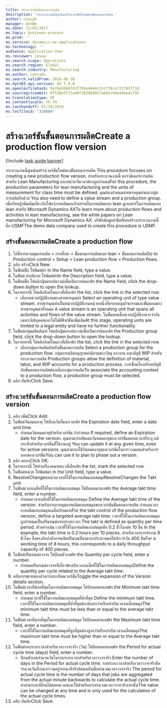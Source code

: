 ```yaml
---
title: สร้างเวอร์ชันขั้นตอนการผลิต
description: 'กระบวนงานนี้มุ่งเน้นสร้างเวอร์ชันใหม่ของขั้นตอนการผลิต '
author: cvocph
manager: AnnBe
ms.date: 11/03/2017
ms.topic: business-process
ms.prod: ''
ms.service: dynamics-ax-applications
ms.technology: ''
audience: Application User
ms.reviewer: josaw
ms.search.scope: Operations
ms.search.region: Global
ms.search.industry: Manufacturing
ms.author: conradv
ms.search.validFrom: 2016-06-30
ms.dyn365.ops.version: AX 7.0.0
ms.openlocfilehash: 9a76e5bb6f63f793e4644c2ccf70cef21785ff10
ms.sourcegitcommit: 0f530e5f72a40f383868957a6b5cb0e446e4c795
ms.translationtype: HT
ms.contentlocale: th-TH
ms.lasthandoff: 01/29/2019
ms.locfileid: "320684"
---
```

# <a name="create-a-production-flow-version"></a><span data-ttu-id="88d2e-103">สร้างเวอร์ชันขั้นตอนการผลิต</span><span class="sxs-lookup"><span data-stu-id="88d2e-103">Create a production flow version</span></span>

[!include [task guide banner](../../includes/task-guide-banner.md)]

<span data-ttu-id="88d2e-104">กระบวนงานนี้มุ่งเน้นสร้างเวอร์ชันใหม่ของขั้นตอนการผลิต </span><span class="sxs-lookup"><span data-stu-id="88d2e-104">This procedure focuses on creating a new production flow version.</span></span> <span data-ttu-id="88d2e-105">สำหรับกระบวนงานนี้ พารามิเตอร์การผลิตสำหรับ Lean Manufacturing และหน่วยวัดเวลาต้องถูกกำหนด</span><span class="sxs-lookup"><span data-stu-id="88d2e-105">For this procedure, the production parameters for lean manufacturing and the units of measurement for class time must be defined.</span></span> <span data-ttu-id="88d2e-106">คุณต้องกำหนดสายธารคุณค่าและกลุ่มการผลิตอีกด้วย </span><span class="sxs-lookup"><span data-stu-id="88d2e-106">You also need to define a value stream and a production group.</span></span> <span data-ttu-id="88d2e-107">เพื่อเรียนรู้เพิ่มเติมเกี่ยวกับโฟลว์การผลิตและกิจกรรมในการผลิตแบบ lean ดูเอกสารในการผลิตแบบ lean สำหรับ Microsoft Dynamics AX</span><span class="sxs-lookup"><span data-stu-id="88d2e-107">To learn more about production flows and activities in lean manufacturing, see the white papers on Lean manufacturing for Microsoft Dynamics AX.</span></span> <span data-ttu-id="88d2e-108">บริษัทข้อมูลสาธิตที่เคยสร้างกระบวนงานนี้คือ USMF</span><span class="sxs-lookup"><span data-stu-id="88d2e-108">The demo data company used to create this procedure is USMF.</span></span>


## <a name="create-a-production-flow"></a><span data-ttu-id="88d2e-109">สร้างขั้นตอนการผลิต</span><span class="sxs-lookup"><span data-stu-id="88d2e-109">Create a production flow</span></span>
1. <span data-ttu-id="88d2e-110">ไปที่การควบคุมการผลิต > การตั้งค่า > ขั้นตอนการผลิตแบบ lean > ขั้นตอนการผลิต</span><span class="sxs-lookup"><span data-stu-id="88d2e-110">Go to Production control > Setup > Lean production flow > Production flows.</span></span>
2. <span data-ttu-id="88d2e-111">คลิก สร้าง</span><span class="sxs-lookup"><span data-stu-id="88d2e-111">Click New.</span></span>
3. <span data-ttu-id="88d2e-112">ในฟิลด์ชื่อ ให้พิมพ์ค่า </span><span class="sxs-lookup"><span data-stu-id="88d2e-112">In the Name field, type a value.</span></span>
4. <span data-ttu-id="88d2e-113">ในฟิลด์ คำอธิบาย ให้พิมพ์ค่า</span><span class="sxs-lookup"><span data-stu-id="88d2e-113">In the Description field, type a value.</span></span>
5. <span data-ttu-id="88d2e-114">ในฟิลด์ชื่อ ให้คลิกปุ่มดรอปดาวน์เพื่อเปิดการค้นหา</span><span class="sxs-lookup"><span data-stu-id="88d2e-114">In the Name field, click the drop-down button to open the lookup.</span></span>
6. <span data-ttu-id="88d2e-115">ในรายการนี้ ให้คลิกลิงค์ในแถวที่เลือก</span><span class="sxs-lookup"><span data-stu-id="88d2e-115">In the list, click the link in the selected row.</span></span>
    * <span data-ttu-id="88d2e-116">เลือกหน่วยปฏิบัติงานของสายธารคุณค่า </span><span class="sxs-lookup"><span data-stu-id="88d2e-116">Select an operating unit of type value stream.</span></span> <span data-ttu-id="88d2e-117">สายธารคุณค่าเป็นหน่วยปฏิบัติงานหน่วยหนึ่งที่ครอบคลุมกิจกรรมและขั้นตอนของสายธารคุณค่าทั้งหมด </span><span class="sxs-lookup"><span data-stu-id="88d2e-117">A value stream is an operating unit that spans all activities and flows of the value stream.</span></span> <span data-ttu-id="88d2e-118">ในขั้นตอนนี้หน่วยปฏิบัติงานจะจำกัดเฉพาะนิติบุคคลและได้ไม่มีฟังก์ชันเพิ่มเติม</span><span class="sxs-lookup"><span data-stu-id="88d2e-118">At this stage, operating units are limited to a legal entity and have no further functionality.</span></span>  
7. <span data-ttu-id="88d2e-119">ในฟิลด์กลุ่มผลิตภัณฑ์ ให้คลิกปุ่มดรอปดาวน์เพื่อเปิดการค้นหา</span><span class="sxs-lookup"><span data-stu-id="88d2e-119">In the Production group field, click the drop-down button to open the lookup.</span></span>
8. <span data-ttu-id="88d2e-120">ในรายการนี้ ให้คลิกลิงค์ในแถวที่เลือก</span><span class="sxs-lookup"><span data-stu-id="88d2e-120">In the list, click the link in the selected row.</span></span>
    * <span data-ttu-id="88d2e-121">เลือกกลุ่มการผลิตสำหรับขั้นตอนการผลิต </span><span class="sxs-lookup"><span data-stu-id="88d2e-121">Select a production group for the production flow.</span></span> <span data-ttu-id="88d2e-122">กลุ่มการผลิตอนุญาตคำนิยามของวัสดุ แรงงาน และบัญชี WIP สำหรับกระบวนการผลิต </span><span class="sxs-lookup"><span data-stu-id="88d2e-122">Production groups allow the definition of material, labor, and WIP accounts for a production process.</span></span> <span data-ttu-id="88d2e-123">การเชื่อมโยงบริบทบัญชีกับขั้นตอนการผลิตต้องเลือกกลุ่มการผลิต</span><span class="sxs-lookup"><span data-stu-id="88d2e-123">To associate the accounting context to a production flow, a production group must be selected.</span></span>  
9. <span data-ttu-id="88d2e-124">คลิก บันทึก</span><span class="sxs-lookup"><span data-stu-id="88d2e-124">Click Save.</span></span>

## <a name="create-a-production-flow-version"></a><span data-ttu-id="88d2e-125">สร้างเวอร์ชันขั้นตอนการผลิต</span><span class="sxs-lookup"><span data-stu-id="88d2e-125">Create a production flow version</span></span>
1. <span data-ttu-id="88d2e-126">คลิก เพิ่ม</span><span class="sxs-lookup"><span data-stu-id="88d2e-126">Click Add.</span></span>
2. <span data-ttu-id="88d2e-127">ในฟิลด์วันหมดอายุ ให้ป้อนวันที่และเวลา</span><span class="sxs-lookup"><span data-stu-id="88d2e-127">In the Expiration date field, enter a date and time.</span></span>
    * <span data-ttu-id="88d2e-128">กำหนดวันหมดอายุสำหรับเวอร์ชัน ถ้ากำหนด </span><span class="sxs-lookup"><span data-stu-id="88d2e-128">If required, define an Expiration date for the version.</span></span> <span data-ttu-id="88d2e-129">คุณสามารถอัพเดตวันหมดอายุของเวอร์ชันตลอดเวลาที่ระบุ แม้กระทั่งสำหรับเวอร์ชันที่ใช้งานอยู่ </span><span class="sxs-lookup"><span data-stu-id="88d2e-129">You can update it at any given time, even for active versions.</span></span> <span data-ttu-id="88d2e-130">คุณสามารถใช้วันหมดอายุของเวอร์ชันในการวางแผนสำหรับการออกของเวอร์ชัน</span><span class="sxs-lookup"><span data-stu-id="88d2e-130">You can use it to plan to phase out a version.</span></span>  
3. <span data-ttu-id="88d2e-131">คลิก ตกลง</span><span class="sxs-lookup"><span data-stu-id="88d2e-131">Click OK.</span></span>
4. <span data-ttu-id="88d2e-132">ในรายการนี้ ให้ทำเครื่องหมายแถวที่เลือก</span><span class="sxs-lookup"><span data-stu-id="88d2e-132">In the list, mark the selected row.</span></span>
5. <span data-ttu-id="88d2e-133">ในฟิลด์หน่วย ให้พิมพ์ค่า </span><span class="sxs-lookup"><span data-stu-id="88d2e-133">In the Unit field, type a value.</span></span>
6. <span data-ttu-id="88d2e-134">ResolveChangesหน่วยเวลาที่ใช้ในการผลิตแบบสมดุล</span><span class="sxs-lookup"><span data-stu-id="88d2e-134">ResolveChanges the Takt unit.</span></span>
7. <span data-ttu-id="88d2e-135">ในฟิลด์เวลาเฉลี่ยที่ใช้ในการผลิตแบบสมดุล ให้ป้อนหมายเลข</span><span class="sxs-lookup"><span data-stu-id="88d2e-135">In the Average takt time field, enter a number.</span></span>
    * <span data-ttu-id="88d2e-136">กำหนดเวลาเฉลี่ยที่ใช้ในการผลิตแบบสมดุล </span><span class="sxs-lookup"><span data-stu-id="88d2e-136">Define the Average takt time of the version.</span></span> <span data-ttu-id="88d2e-137">สำหรับการควบคุมการผลิตแบบสมดุลของเวอร์ชันขั้นตอนการผลิต กำหนดเวลาการผลิตแบบสมดุลเฉลี่ยเป้าหมาย</span><span class="sxs-lookup"><span data-stu-id="88d2e-137">For the takt control of the production flow version, define a targeted average takt time.</span></span> <span data-ttu-id="88d2e-138">เวลาที่ใช้ในการผลิตแบบสมดุลถูกกำหนดเป็นปริมาณต่อรอบระยะเวลา </span><span class="sxs-lookup"><span data-stu-id="88d2e-138">The takt is defined as quantity per time period.</span></span> <span data-ttu-id="88d2e-139">ตัวอย่างเช่น เวลาที่ใช้ในการผลิตแบบสมดุลคือ 0.2 ชั่วโมงต่อ 10 ชิ้น </span><span class="sxs-lookup"><span data-stu-id="88d2e-139">In the example, the takt time is 0.2 hours per 10 pieces.</span></span> <span data-ttu-id="88d2e-140">สำหรับเวลาการทำงาน 8 ชั่วโมง ซึ่งตรงกับกำลังการผลิตปริมาณที่สามารถประมวลผลได้ประจำวัน 400 ชิ้น</span><span class="sxs-lookup"><span data-stu-id="88d2e-140">For a working time of 8 hours, this corresponds to a daily throughput capacity of 400 pieces.</span></span>  
8. <span data-ttu-id="88d2e-141">ในฟิลด์ปริมาณต่อวงจร ให้ป้อนตัวเลข</span><span class="sxs-lookup"><span data-stu-id="88d2e-141">In the Quantity per cycle field, enter a number.</span></span>
    * <span data-ttu-id="88d2e-142">กำหนดปริมาณต่อวงจรที่เกี่ยวข้องกับเวลาเฉลี่ยที่ใช้ในการผลิตแบบสมดุล</span><span class="sxs-lookup"><span data-stu-id="88d2e-142">Define the quantity per cycle related to the Average takt time.</span></span>  
9. <span data-ttu-id="88d2e-143">สลับการขยายของส่วนรายละเอียดเวอร์ชั่น</span><span class="sxs-lookup"><span data-stu-id="88d2e-143">Toggle the expansion of the Version details section.</span></span>
10. <span data-ttu-id="88d2e-144">ในฟิลด์เวลาที่น้อยที่สุดในการผลิตแบบสมดุล ให้ป้อนหมายเลข</span><span class="sxs-lookup"><span data-stu-id="88d2e-144">In the Minimum takt time field, enter a number.</span></span>
    * <span data-ttu-id="88d2e-145">กำหนดเวลาที่ใช้ในการผลิตแบบสมดุลที่ต่ำที่สุด </span><span class="sxs-lookup"><span data-stu-id="88d2e-145">Define the minimum takt time.</span></span> <span data-ttu-id="88d2e-146">เวลาที่ใช้ในการผลิตแบบสมดุลที่ต่ำที่สุดต้องน้อยกว่าหรือเท่ากับเวลาเฉลี่ยสมดุล</span><span class="sxs-lookup"><span data-stu-id="88d2e-146">The minimum takt time must be less than or equal to the average takt time.</span></span>  
11. <span data-ttu-id="88d2e-147">ในฟิลด์เวลาที่มากที่สุดในการผลิตแบบสมดุล ให้ป้อนหมายเลข</span><span class="sxs-lookup"><span data-stu-id="88d2e-147">In the Maximum takt time field, enter a number.</span></span>
    * <span data-ttu-id="88d2e-148">เวลาที่ใช้ในการผลิตแบบสมดุลที่สูงที่สุดต้องสูงกว่าหรือเท่ากับเวลาเฉลี่ยสมดุล</span><span class="sxs-lookup"><span data-stu-id="88d2e-148">The maximum takt time must be higher than or equal to the Average takt time.</span></span>  
12. <span data-ttu-id="88d2e-149">ในฟิลด์รอบระยะเวลาสำหรับเวลาวงจรจริง (วัน) ให้ป้อนหมายเลข</span><span class="sxs-lookup"><span data-stu-id="88d2e-149">In the Period for actual cycle time (days) field, enter a number.</span></span>
    * <span data-ttu-id="88d2e-150">ป้อนตัวเลขจำนวนวันในรอบระยะเวลาสำหรับเวลาวงจรจริง </span><span class="sxs-lookup"><span data-stu-id="88d2e-150">Enter the number of days in the Period for actual cycle time.</span></span> <span data-ttu-id="88d2e-151">รอบระยะเวลาสำหรับเวลาวงจรจริงคือจำนวนวันที่งานจะรวมอยู่จากนาทีจริงย้อนหลังเพื่อคำนวณเวลาวงจรจริง </span><span class="sxs-lookup"><span data-stu-id="88d2e-151">The period for actual cycle time is the number of days that jobs are aggregated from the actual minute backwards to calculate the actual cycle time.</span></span> <span data-ttu-id="88d2e-152">ค่าสามารถเปลี่ยนได้ตลอดเวลาและใช้สำหรับการคำนวณเวลาวงจรจริงเท่านั้น</span><span class="sxs-lookup"><span data-stu-id="88d2e-152">The value can be changed at any time and is only used for the calculation of the actual cycle times.</span></span>  
13. <span data-ttu-id="88d2e-153">คลิก บันทึก</span><span class="sxs-lookup"><span data-stu-id="88d2e-153">Click Save.</span></span>

